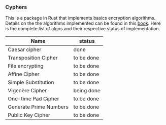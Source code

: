 ### Cyphers

This is a package in Rust that implements basics encryption algorithms. Details on the the algorithms implemented can be found in this [book](http://inventwithpython.com/cracking/). Here is the complete list of algos and their respective status of implementation.

| Name                   	| status     	|
|------------------------	|------------	|
| Caesar cipher          	|    done    	|
| Transposition Cipher   	| to be done 	|
| File encrypting        	| to be done 	|
| Affine Cipher          	| to be done 	|
| Simple Substitution    	| to be done 	|
| Vigenère Cipher        	| being done 	|
| One-time Pad Cipher    	| to be done 	|
| Generate Prime Numbers 	| to be done 	|
| Public Key Cipher      	| to be done 	|